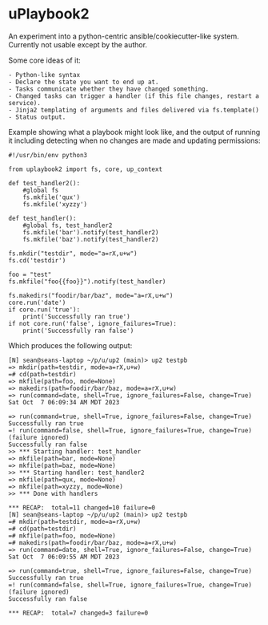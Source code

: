 # uPlaybook2

An experiment into a python-centric ansible/cookiecutter-like system.  Currently not usable except
by the author.

Some core ideas of it:

    - Python-like syntax
    - Declare the state you want to end up at.
    - Tasks communicate whether they have changed something.
    - Changed tasks can trigger a handler (if this file changes, restart a service).
    - Jinja2 templating of arguments and files delivered via fs.template()
    - Status output.

Example showing what a playbook might look like, and the output of running it
including detecting when no changes are made and updating permissions:

    #!/usr/bin/env python3

    from uplaybook2 import fs, core, up_context

    def test_handler2():
        #global fs
        fs.mkfile('qux')
        fs.mkfile('xyzzy')

    def test_handler():
        #global fs, test_handler2
        fs.mkfile('bar').notify(test_handler2)
        fs.mkfile('baz').notify(test_handler2)

    fs.mkdir("testdir", mode="a=rX,u+w")
    fs.cd('testdir')

    foo = "test"
    fs.mkfile("foo{{foo}}").notify(test_handler)

    fs.makedirs("foodir/bar/baz", mode="a=rX,u+w")
    core.run('date')
    if core.run('true'):
        print('Successfully ran true')
    if not core.run('false', ignore_failures=True):
        print('Successfully ran false')

Which produces the following output:

    [N] sean@seans-laptop ~/p/u/up2 (main)> up2 testpb
    => mkdir(path=testdir, mode=a=rX,u+w)
    =# cd(path=testdir)
    => mkfile(path=foo, mode=None)
    => makedirs(path=foodir/bar/baz, mode=a=rX,u+w)
    => run(command=date, shell=True, ignore_failures=False, change=True)
    Sat Oct  7 06:09:34 AM MDT 2023

    => run(command=true, shell=True, ignore_failures=False, change=True)
    Successfully ran true
    =! run(command=false, shell=True, ignore_failures=True, change=True) (failure ignored)
    Successfully ran false
    >> *** Starting handler: test_handler
    => mkfile(path=bar, mode=None)
    => mkfile(path=baz, mode=None)
    >> *** Starting handler: test_handler2
    => mkfile(path=qux, mode=None)
    => mkfile(path=xyzzy, mode=None)
    >> *** Done with handlers

    *** RECAP:  total=11 changed=10 failure=0
    [N] sean@seans-laptop ~/p/u/up2 (main)> up2 testpb
    =# mkdir(path=testdir, mode=a=rX,u+w)
    =# cd(path=testdir)
    =# mkfile(path=foo, mode=None)
    =# makedirs(path=foodir/bar/baz, mode=a=rX,u+w)
    => run(command=date, shell=True, ignore_failures=False, change=True)
    Sat Oct  7 06:09:55 AM MDT 2023

    => run(command=true, shell=True, ignore_failures=False, change=True)
    Successfully ran true
    =! run(command=false, shell=True, ignore_failures=True, change=True) (failure ignored)
    Successfully ran false

    *** RECAP:  total=7 changed=3 failure=0
